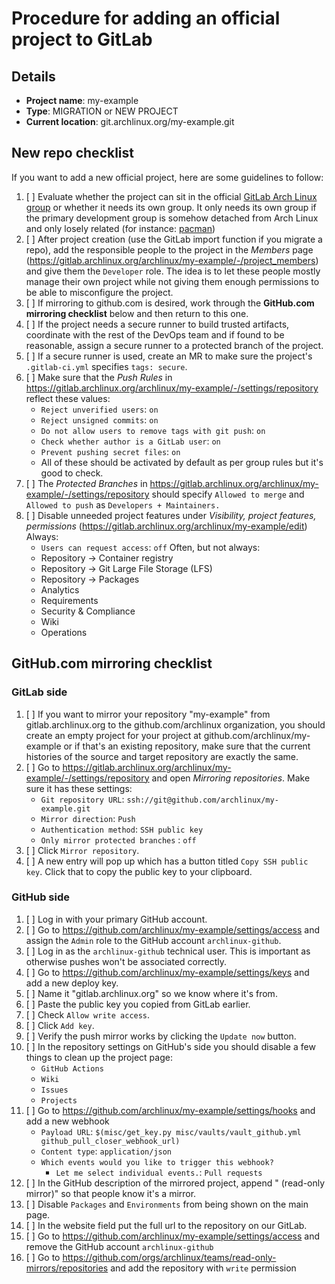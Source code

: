 <!--
This template should be used by DevOps members when adding a repository to GitLab.
It can be used for migrations as well as new projects.
-->

# Procedure for adding an official project to GitLab

## Details
- **Project name**: my-example
- **Type**: MIGRATION or NEW PROJECT <!-- delete one of these -->
- **Current location**: git.archlinux.org/my-example.git <!-- delete this line if it's a new project and not a migration -->

## New repo checklist

If you want to add a new official project, here are some guidelines to follow:

1. [ ] Evaluate whether the project can sit in the official [GitLab Arch Linux group](https://gitlab.archlinux.org/archlinux)
       or whether it needs its own group. It only needs its own group if the primary
       development group is somehow detached from Arch Linux and only losely related (for instance: [pacman](https://gitlab.archlinux.org/pacman))
1. [ ] After project creation (use the GitLab import function if you migrate a repo), add the responsible people to the project
       in the *Members* page (https://gitlab.archlinux.org/archlinux/my-example/-/project_members)
       and give them the `Developer` role. The idea is to let these people mostly manage their own project while not giving them
       enough permissions to be able to misconfigure the project.
1. [ ] If mirroring to github.com is desired, work through the **GitHub.com mirroring checklist**
       below and then return to this one.
1. [ ] If the project needs a secure runner to build trusted artifacts, coordinate with
       the rest of the DevOps team and if found to be reasonable, assign a secure runner
       to a protected branch of the project.
1. [ ] If a secure runner is used, create an MR to make sure the project's `.gitlab-ci.yml` specifies
       `tags: secure`.
1. [ ] Make sure that the *Push Rules* in https://gitlab.archlinux.org/archlinux/my-example/-/settings/repository
       reflect these values:
   - `Reject unverified users`: `on`
   - `Reject unsigned commits`: `on`
   - `Do not allow users to remove tags with git push`: `on`
   - `Check whether author is a GitLab user`: `on`
   - `Prevent pushing secret files`: `on`
   - All of these should be activated by default as per group rules but it's good to check.
1. [ ] The *Protected Branches* in https://gitlab.archlinux.org/archlinux/my-example/-/settings/repository should specify
       `Allowed to merge` and `Allowed to push` as `Developers + Maintainers.`
1. [ ] Disable unneeded project features under *Visibility, project features, permissions* (https://gitlab.archlinux.org/archlinux/my-example/edit)
   Always:
   - `Users can request access`: `off`
   Often, but not always:
   - Repository -> Container registry
   - Repository -> Git Large File Storage (LFS)
   - Repository -> Packages
   - Analytics
   - Requirements
   - Security & Compliance
   - Wiki
   - Operations

## GitHub.com mirroring checklist

### GitLab side

1. [ ] If you want to mirror your repository "my-example" from gitlab.archlinux.org to the github.com/archlinux organization,
       you should create an empty project for your project at github.com/archlinux/my-example or
       if that's an existing repository, make sure that the current histories of the source and
       target repository are exactly the same.
1. [ ] Go to https://gitlab.archlinux.org/archlinux/my-example/-/settings/repository and open
       *Mirroring repositories*. Make sure it has these settings:
   - `Git repository URL`: `ssh://git@github.com/archlinux/my-example.git`
   - `Mirror direction`: `Push`
   - `Authentication method`: `SSH public key`
   - `Only mirror protected branches` : `off`
1. [ ] Click `Mirror repository`.
1. [ ] A new entry will pop up which has a button titled `Copy SSH public key`. Click that to copy the public key to your clipboard.

### GitHub side

1. [ ] Log in with your primary GitHub account.
1. [ ] Go to https://github.com/archlinux/my-example/settings/access and assign the `Admin` role to the GitHub account
       `archlinux-github`.
1. [ ] Log in as the `archlinux-github` technical user. This is important as otherwise pushes won't be associated correctly.
1. [ ] Go to https://github.com/archlinux/my-example/settings/keys and add a new deploy key.
1. [ ] Name it "gitlab.archlinux.org" so we know where it's from.
1. [ ] Paste the public key you copied from GitLab earlier.
1. [ ] Check `Allow write access`.
1. [ ] Click `Add key`.
1. [ ] Verify the push mirror works by clicking the `Update now` button.
1. [ ] In the repository settings on GitHub's side you should disable a few things to clean up the project page:
   - `GitHub Actions`
   - `Wiki`
   - `Issues`
   - `Projects`
1. [ ] Go to https://github.com/archlinux/my-example/settings/hooks and add a new webhook
   - `Payload URL`: `$(misc/get_key.py misc/vaults/vault_github.yml github_pull_closer_webhook_url)`
   - `Content type`: `application/json`
   - `Which events would you like to trigger this webhook?`
     - `Let me select individual events.`: `Pull requests`
1. [ ] In the GitHub description of the mirrored project, append " (read-only mirror)" so that people know it's a mirror.
1. [ ] Disable `Packages` and `Environments` from being shown on the main page.
1. [ ] In the website field put the full url to the repository on our GitLab.
1. [ ] Go to https://github.com/archlinux/my-example/settings/access and remove the GitHub account `archlinux-github`
1. [ ] Go to https://github.com/orgs/archlinux/teams/read-only-mirrors/repositories and add the repository with `write` permission
